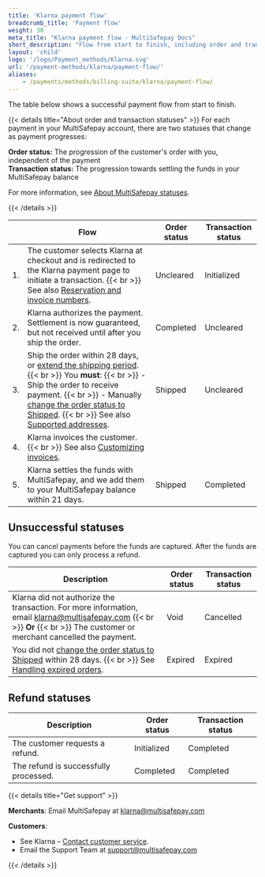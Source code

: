 ```yaml
---
title: 'Klarna payment flow'
breadcrumb_title: 'Payment flow'
weight: 30
meta_title: "Klarna payment flow - MultiSafepay Docs"
short_description: "Flow from start to finish, including order and transaction status changes"
layout: 'child'
logo: '/logo/Payment_methods/Klarna.svg'
url: '/payment-methods/klarna/payment-flow/'
aliases:
    - /payments/methods/billing-suite/klarna/payment-flow/
---
```


The table below shows a successful payment flow from start to finish.  

{{< details title="About order and transaction statuses" >}}
For each payment in your MultiSafepay account, there are two statuses that change as payment progresses:

**Order status:** The progression of the customer's order with you, independent of the payment  
**Transaction status:** The progression towards settling the funds in your MultiSafepay balance

For more information, see [About MultiSafepay statuses](/payments/multisafepay-statuses/).

{{< /details >}}

|        | Flow      | Order status | Transaction status |
|------|---|---|------|
| 1. | The customer selects Klarna at checkout and is redirected to the Klarna payment page to initiate a transaction. {{< br >}} See also [Reservation and invoice numbers](/payments/methods/billing-suite/klarna/user-guide/reservation-and-invoice-number/). | Uncleared   | Initialized  |
| 2. | Klarna authorizes the payment. Settlement is now guaranteed, but not received until after you ship the order. | Completed  | Uncleared  |
| 3. | Ship the order within 28 days, or [extend the shipping period](/payments/methods/billing-suite/klarna/user-guide/extending-shipping-period/). {{< br >}} You **must**: {{< br >}} - Ship the order to receive payment. {{< br >}} - Manually [change the order status to Shipped](/payments/methods/billing-suite/klarna/user-guide/changing-order-status-to-shipped/). {{< br >}} See also [Supported addresses](/payments/methods/billing-suite/klarna/user-guide/supported-addresses/). | Shipped | Uncleared |
| 4. | Klarna invoices the customer. {{< br >}} See also [Customizing invoices](/payments/methods/billing-suite/klarna/user-guide/customizing-invoices/). | | |
| 5. | Klarna settles the funds with MultiSafepay, and we add them to your MultiSafepay balance within 21 days. | Shipped    | Completed  |

## Unsuccessful statuses
You can cancel payments before the funds are captured. After the funds are captured you can only process a refund.

| Description                      | Order status      | Transaction status |
|------|----|----|
| Klarna did not authorize the transaction. For more information, email <klarna@multisafepay.com> {{< br >}} **Or** {{< br >}} The customer or merchant cancelled the payment.    | Void   | Cancelled |
| You did not [change the order status to Shipped](/payment-methods/klarna/changing-order-status-to-shipped/) within 28 days. {{< br >}} See [Handling expired orders](/payment-methods/klarna/handling-expired-orders/).  | Expired    | Expired    |

## Refund statuses

| Description  | Order status      | Transaction status |
|-----|----|------|
| The customer requests a refund. | Initialized    | Completed   |
| The refund is successfully processed.  | Completed      | Completed   |

{{< details title="Get support" >}} 

**Merchants**: Email MultiSafepay at <klarna@multisafepay.com>

**Customers**:

- See Klarna – [Contact customer service](https://www.klarna.com/international/contact-customer-service).
- Email the Support Team at <support@multisafepay.com>

{{< /details >}}

